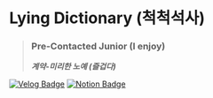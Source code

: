 # Lying Dictionary (척척석사)

> ### Pre-Contacted Junior (I enjoy)<br/>
> ***계약-미리한 노예 (즐겁다)***<br/>

[![Velog Badge](https://img.shields.io/badge/-Velog-20C997?style=flat&logo=velog&logoColor=white)](https://velog.io/@choeyujeong911/posts)
[![Notion Badge](https://img.shields.io/badge/-Notion-000000?style=flat&logo=notion&logoColor=white)](https://www.notion.so/lying-dictionary/6b48a292eefc4a6aa8c0a2a9ee57b407?pvs=4)





